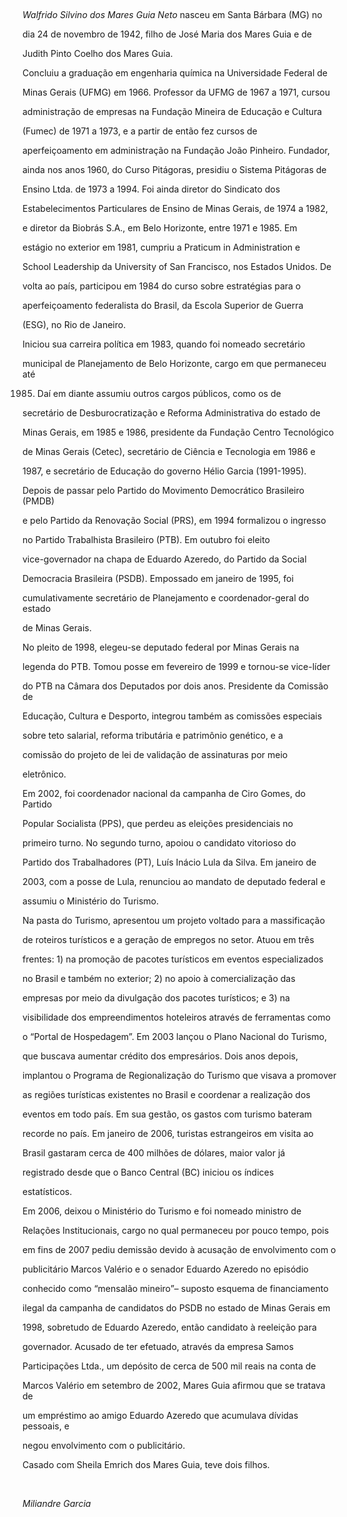 

 



*Walfrido Silvino dos Mares Guia Neto* nasceu em Santa Bárbara (MG) no

dia 24 de novembro de 1942, filho de José Maria dos Mares Guia e de

Judith Pinto Coelho dos Mares Guia.



Concluiu a graduação em engenharia química na Universidade Federal de

Minas Gerais (UFMG) em 1966. Professor da UFMG de 1967 a 1971, cursou

administração de empresas na Fundação Mineira de Educação e Cultura

(Fumec) de 1971 a 1973, e a partir de então fez cursos de

aperfeiçoamento em administração na Fundação João Pinheiro. Fundador,

ainda nos anos 1960, do Curso Pitágoras, presidiu o Sistema Pitágoras de

Ensino Ltda. de 1973 a 1994. Foi ainda diretor do Sindicato dos

Estabelecimentos Particulares de Ensino de Minas Gerais, de 1974 a 1982,

e diretor da Biobrás S.A., em Belo Horizonte, entre 1971 e 1985. Em

estágio no exterior em 1981, cumpriu a Praticum in Administration e

School Leadership da University of San Francisco, nos Estados Unidos. De

volta ao país, participou em 1984 do curso sobre estratégias para o

aperfeiçoamento federalista do Brasil, da Escola Superior de Guerra

(ESG), no Rio de Janeiro.



Iniciou sua carreira política em 1983, quando foi nomeado secretário

municipal de Planejamento de Belo Horizonte, cargo em que permaneceu até

1985. Daí em diante assumiu outros cargos públicos, como os de

secretário de Desburocratização e Reforma Administrativa do estado de

Minas Gerais, em 1985 e 1986, presidente da Fundação Centro Tecnológico

de Minas Gerais (Cetec), secretário de Ciência e Tecnologia em 1986 e

1987, e secretário de Educação do governo Hélio Garcia (1991-1995).

Depois de passar pelo Partido do Movimento Democrático Brasileiro (PMDB)

e pelo Partido da Renovação Social (PRS), em 1994 formalizou o ingresso

no Partido Trabalhista Brasileiro (PTB). Em outubro foi eleito

vice-governador na chapa de Eduardo Azeredo, do Partido da Social

Democracia Brasileira (PSDB). Empossado em janeiro de 1995, foi

cumulativamente secretário de Planejamento e coordenador-geral do estado

de Minas Gerais.



No pleito de 1998, elegeu-se deputado federal por Minas Gerais na

legenda do PTB. Tomou posse em fevereiro de 1999 e tornou-se vice-líder

do PTB na Câmara dos Deputados por dois anos. Presidente da Comissão de

Educação, Cultura e Desporto, integrou também as comissões especiais

sobre teto salarial, reforma tributária e patrimônio genético, e a

comissão do projeto de lei de validação de assinaturas por meio

eletrônico.



Em 2002, foi coordenador nacional da campanha de Ciro Gomes, do Partido

Popular Socialista (PPS), que perdeu as eleições presidenciais no

primeiro turno. No segundo turno, apoiou o candidato vitorioso do

Partido dos Trabalhadores (PT), Luís Inácio Lula da Silva. Em janeiro de

2003, com a posse de Lula, renunciou ao mandato de deputado federal e

assumiu o Ministério do Turismo.



Na pasta do Turismo, apresentou um projeto voltado para a massificação

de roteiros turísticos e a geração de empregos no setor. Atuou em três

frentes: 1) na promoção de pacotes turísticos em eventos especializados

no Brasil e também no exterior; 2) no apoio à comercialização das

empresas por meio da divulgação dos pacotes turísticos; e 3) na

visibilidade dos empreendimentos hoteleiros através de ferramentas como

o “Portal de Hospedagem”. Em 2003 lançou o Plano Nacional do Turismo,

que buscava aumentar crédito dos empresários. Dois anos depois,

implantou o Programa de Regionalização do Turismo que visava a promover

as regiões turísticas existentes no Brasil e coordenar a realização dos

eventos em todo país. Em sua gestão, os gastos com turismo bateram

recorde no país. Em janeiro de 2006, turistas estrangeiros em visita ao

Brasil gastaram cerca de 400 milhões de dólares, maior valor já

registrado desde que o Banco Central (BC) iniciou os índices

estatísticos.



Em 2006, deixou o Ministério do Turismo e foi nomeado ministro de

Relações Institucionais, cargo no qual permaneceu por pouco tempo, pois

em fins de 2007 pediu demissão devido à acusação de envolvimento com o

publicitário Marcos Valério e o senador Eduardo Azeredo no episódio

conhecido como “mensalão mineiro”– suposto esquema de financiamento

ilegal da campanha de candidatos do PSDB no estado de Minas Gerais em

1998, sobretudo de Eduardo Azeredo, então candidato à reeleição para

governador. Acusado de ter efetuado, através da empresa Samos

Participações Ltda., um depósito de cerca de 500 mil reais na conta de

Marcos Valério em setembro de 2002, Mares Guia afirmou que se tratava de

um empréstimo ao amigo Eduardo Azeredo que acumulava dívidas pessoais, e

negou envolvimento com o publicitário.



Casado com Sheila Emrich dos Mares Guia, teve dois filhos.



 



*Miliandre Garcia*



 



